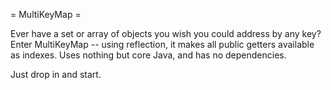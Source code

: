 = MultiKeyMap =

Ever have a set or array of objects you wish you could address by any key?
Enter MultiKeyMap -- using reflection, it makes all public getters
available as indexes.  Uses nothing but core Java, and has no dependencies.

Just drop in and start.
